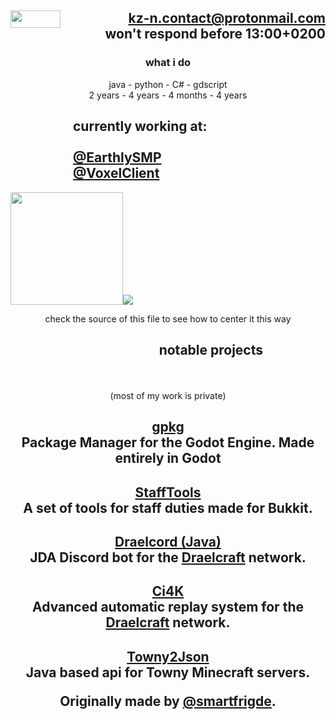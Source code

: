 <div align=right><h2> <img align=left src="https://i.imgur.com/xSZkMEv.png" width="80" height="27.2"><a href="mailto:kz-n.contact@protonmail.com">kz-n.contact@protonmail.com</a><br>won't respond before 13:00+0200</h2>
</div>

<h3 align=center>what i do</h3>

<div align=center>java - python  - C# - gdscript</div>

<div align=center>2 years - 4 years - 4 months - 4 years</div>

<div align=left> <h2></h2></div>

<div align=left>
  <h2>
    <img src="https://upload.wikimedia.org/wikipedia/commons/8/89/HD_transparent_picture.png" width="100" height=1>currently working at:
    <br><br>
    <img src="https://upload.wikimedia.org/wikipedia/commons/8/89/HD_transparent_picture.png" width="100" height=1><a href="https://github.com/EarthlySMP">@EarthlySMP
    </a>
    <br>
    <img src="https://upload.wikimedia.org/wikipedia/commons/8/89/HD_transparent_picture.png" width="100" height=1><a href="https://github.com/VoxelClient">@VoxelClient</a></div>

<img src="https://upload.wikimedia.org/wikipedia/commons/8/89/HD_transparent_picture.png" width="180">![](https://github-readme-stats.vercel.app/api?username=kz-n&bg_color=90,ffcc72,ffefba&title_color=4d2824&text_color=4d2824&border_color=4d2824)
<p align=center>check the source of this file to see how to center it this way</p>

<div align=left> <h2></h2></div>
<div align=right>
  <h2><p></p>
    notable projects<img src="https://upload.wikimedia.org/wikipedia/commons/8/89/HD_transparent_picture.png" width="100" height=1><p></p></h2><br></div>
<div align=center><p>(most of my work is private)</p></div>
<h2 align=center>
  <a href="https://github.com/kz-n/gpkg">gpkg</a>
  <br>
  Package Manager for the Godot Engine. Made entirely in Godot
</h2>
<h2 align=center>
  <a href="https://github.com/EarthlySMP/staff-tools">StaffTools</a>
  <br>
  A set of tools for staff duties made for Bukkit.
</h2>
<h2 align=center>
  <a href="https://github.com/EarthlySMP/Draelcord">Draelcord (Java)</a>
  <br>
  JDA Discord bot for the <a href="https://www.draelcraft.net">Draelcraft</a> network.
</h2>
<h2 align=center>
  <a href="https://github.com/EarthlySMP/CaughtIn4K">Ci4K</a>
  <br>
  Advanced automatic replay system for the <a href="https://www.draelcraft.net">Draelcraft</a> network.
</h2>
<h2 align=center>
  <a href="https://github.com/EarthlySMP/Towny2Json">Towny2Json</a>
  <br>
  Java based api for Towny Minecraft servers.
  <br>
  <p align=center>
    Originally made by <a href="https://github.com/smartfrigde">@smartfrigde</a>.
  </p>
</h2>
